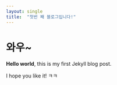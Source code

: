 ```yaml
---
layout: single
title:  "첫번 째 블로그입니다!"
---
```


# 와우~

**Hello world**, this is my first Jekyll blog post.

I hope you like it!
ㅋㅋ

